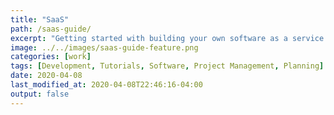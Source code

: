 ```yaml
---
title: "SaaS"
path: /saas-guide/
excerpt: "Getting started with building your own software as a service platform."
image: ../../images/saas-guide-feature.png
categories: [work]
tags: [Development, Tutorials, Software, Project Management, Planning]
date: 2020-04-08
last_modified_at: 2020-04-08T22:46:16-04:00
output: false
---
```

